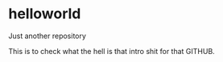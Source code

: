 # helloworld
Just another repository

This is to check what the hell is that intro shit for that GITHUB.
